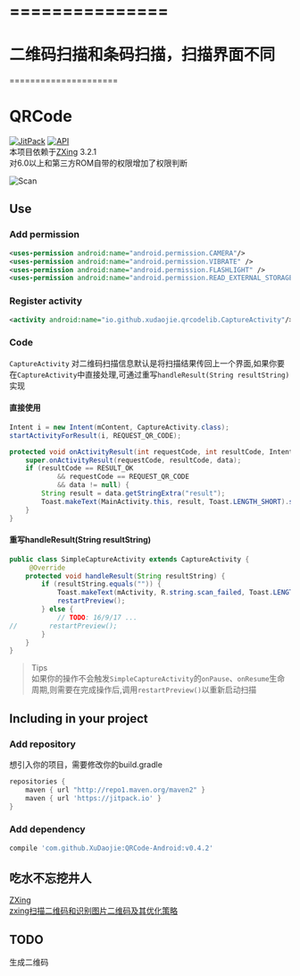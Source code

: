 ===============
================
二维码扫描和条码扫描，扫描界面不同
=============
=====================



QRCode
===
[![JitPack](https://jitpack.io/v/XuDaojie/QRCode-Android.svg)](https://jitpack.io/#XuDaojie/QRCode-Android)
[![API](https://img.shields.io/badge/API-14%2B-orange.svg?style=flat)](https://android-arsenal.com/api?level=14) <br>
本项目依赖于[ZXing](https://github.com/zxing/zxing) 3.2.1<br>
对6.0以上和第三方ROM自带的权限增加了权限判断

![Scan](https://github.com/XuDaojie/QRCode-Android/blob/master/art/scan_qrcode.gif)

## Use

### Add permission
``` xml
<uses-permission android:name="android.permission.CAMERA"/>
<uses-permission android:name="android.permission.VIBRATE" />
<uses-permission android:name="android.permission.FLASHLIGHT" />
<uses-permission android:name="android.permission.READ_EXTERNAL_STORAGE"/>
```

### Register activity
``` xml
<activity android:name="io.github.xudaojie.qrcodelib.CaptureActivity"/>
```

### Code
`CaptureActivity` 对二维码扫描信息默认是将扫描结果传回上一个界面,如果你要在`CaptureActivity`中直接处理,可通过重写`handleResult(String resultString)`实现

#### 直接使用 

``` java
Intent i = new Intent(mContent, CaptureActivity.class);
startActivityForResult(i, REQUEST_QR_CODE);
```

``` java
protected void onActivityResult(int requestCode, int resultCode, Intent data) {
    super.onActivityResult(requestCode, resultCode, data);
    if (resultCode == RESULT_OK
            && requestCode == REQUEST_QR_CODE
            && data != null) {
        String result = data.getStringExtra("result");
        Toast.makeText(MainActivity.this, result, Toast.LENGTH_SHORT).show();
    }
}
```

#### 重写handleResult(String resultString)

``` java
public class SimpleCaptureActivity extends CaptureActivity {
     @Override
    protected void handleResult(String resultString) {
        if (resultString.equals("")) {
            Toast.makeText(mActivity, R.string.scan_failed, Toast.LENGTH_SHORT).show();
            restartPreview();
        } else {
            // TODO: 16/9/17 ... 
//        restartPreview();
        }
    }
}
```

> Tips<br>
> 如果你的操作不会触发`SimpleCaptureActivity`的`onPause`、`onResume`生命周期,则需要在完成操作后,调用`restartPreview()`以重新启动扫描

## Including in your project

### Add repository
    
想引入你的项目，需要修改你的build.gradle
``` gradle
repositories {
    maven { url "http://repo1.maven.org/maven2" }
    maven { url 'https://jitpack.io' }
}
```

### Add dependency
``` gradle
compile 'com.github.XuDaojie:QRCode-Android:v0.4.2'
```

## 吃水不忘挖井人
[ZXing](https://github.com/zxing/zxing)<br>
[zxing扫描二维码和识别图片二维码及其优化策略](http://iluhcm.com/2016/01/08/scan-qr-code-and-recognize-it-from-picture-fastly-using-zxing/)<br>

## TODO
生成二维码
